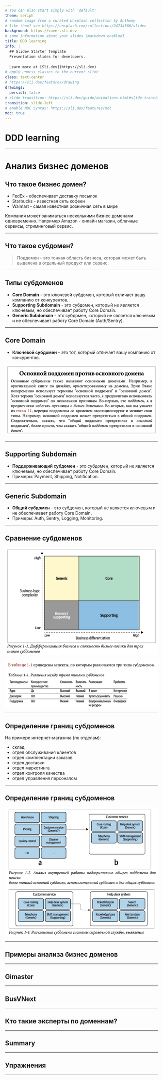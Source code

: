 ```yaml
---
# You can also start simply with 'default'
theme: seriph
# random image from a curated Unsplash collection by Anthony
# like them? see https://unsplash.com/collections/94734566/slidev
background: https://cover.sli.dev
# some information about your slides (markdown enabled)
title: DDD learning
info: |
  ## Slidev Starter Template
  Presentation slides for developers.

  Learn more at [Sli.dev](https://sli.dev)
# apply unocss classes to the current slide
class: text-center
# https://sli.dev/features/drawing
drawings:
  persist: false
# slide transition: https://sli.dev/guide/animations.html#slide-transitions
transition: slide-left
# enable MDC Syntax: https://sli.dev/features/mdc
mdc: true
---
```


# DDD learning

---

# Анализ бизнес доменов

## Что такое бизнес домен?

- FedEx - обеспечивает доставку посылок
- Starbucks - известная сеть кофеен
- Walmart - самая известная розничная сеть в мире

Компания может заниматься несколькими бизнес доменами одновременно.
Например Amazon - онлайн магазин, облачные сервисы, стриминговый сервис.

--- 

## Что такое субдомен?

> Поддомен - это тонкая область бизнеса, которая может быть выделена в отдельный продукт или сервис.

---

## Типы субдоменов

- **Core Domain** - это ключевой субдомен, который отличает вашу компанию от конкурентов.
- **Supporting Subdomain** - это субдомен, который не является ключевым, но обеспечивает работу Core Domain.
- **Generic Subdomain** - это субдомен, который не является ключевым и не обеспечивает работу Core Domain (Auth/Sentry).

---

## Core Domain

- **Ключевой субдомен** - это тот, который отличает вашу компанию от конкурентов.

![Core Domain](./images/core_subdomain.png)

---

## Supporting Subdomain

- **Поддерживающий субдомен** - это субдомен, который не является ключевым, но обеспечивает работу Core Domain.
- Примеры: Payment, Shipping, Notification.

---

## Generic Subdomain

- **Общий субдомен** - это субдомен, который не является ключевым и не обеспечивает работу Core Domain.
- Примеры: Auth, Sentry, Logging, Monitoring.

---

## Сравнение субдоменов

![domains](./images/domains.png)

![domains](./images/domains1.png)

---

## Определение границ субдоменов

На примере интернет-магазина (по отделам):
- склад
- отдел обслуживания клиентов
- отдел комплектации заказов
- отдел доставки
- отдел маркетинга
- отдел контроля качества
- отдел управления персоналом

---

## Определение границ субдоменов

![split-by-domain.png](./images/split-by-domain.png)
![domains2.png](./images/domains2.png)

---

## Примеры анализа бизнес доменов

---

## Gimaster

---

## BusVNext

---

## Кто такие эксперты по доменнам?

---

## Summary

---

## Упражнения

---